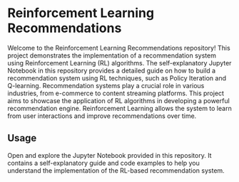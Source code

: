 # Reinforcement Learning Recommendations

Welcome to the Reinforcement Learning Recommendations repository! 
This project demonstrates the implementation of a recommendation system using Reinforcement Learning (RL) algorithms. The self-explanatory Jupyter Notebook in this repository provides a detailed guide on how to build a recommendation system using RL techniques,
such as Policy Iteration and Q-learning. Recommendation systems play a crucial role in various industries, from e-commerce to content streaming platforms. This project aims to showcase the application of RL algorithms in developing a powerful recommendation engine. 
Reinforcement Learning allows the system to learn from user interactions and improve recommendations over time.

## Usage

Open and explore the Jupyter Notebook provided in this repository. It contains a self-explanatory guide and code examples to help you understand the implementation of the RL-based recommendation system. 
